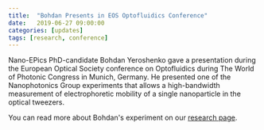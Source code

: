 ```yaml
---
title:  "Bohdan Presents in EOS Optofluidics Conference"
date:   2019-06-27 09:00:00
categories: [updates]
tags: [research, conference]
---
```


Nano-EPics PhD-candidate Bohdan Yeroshenko gave a presentation during the European Optical Society conference on Optofluidics during The World of Photonic Congress in Munich, Germany. He presented one of the Nanophotonics Group experiments that allows a high-bandwidth measurement of electrophoretic mobility of a single nanoparticle in the optical tweezers.

You can read more about Bohdan's experiment on our [research page](https://nanoepics.github.io/research/).

